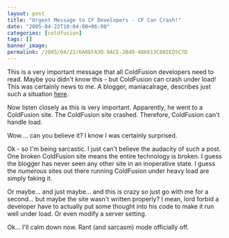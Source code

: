 ```yaml
---
layout: post
title: "Urgent Message to CF Developers - CF Can Crash!"
date: "2005-04-22T10:04:00+06:00"
categories: [coldfusion]
tags: []
banner_image: 
permalink: /2005/04/22/6A0EFA3D-9ACE-2B40-486613C802ED5C7D
---
```


This is a very important message that all ColdFusion developers need to read. Maybe you didn't know this - but ColdFusion can crash under load! This was certainly news to me. A blogger, maniacalrage, describes just such a situation <a href="http://maniacalrage.net/archives/2005/04/veryimportantmessage/">here</a>.

Now listen closely as this is very important. Apparently, he went to a ColdFusion site. The ColdFusion site crashed. Therefore, ColdFusion can't handle load.

Wow.... can you believe it? I know I was certainly surprised. 

Ok - so I'm being sarcastic. I just can't believe the audacity of such a post. One broken ColdFusion site means the entire technology is broken. I guess the blogger has never seen any other site in an inoperative state. I guess the <i>numerous</i> sites out there running ColdFusion under heavy load are simply faking it.

Or maybe... and just maybe... and this is crazy so just go with me for a second... but maybe the site wasn't written properly? I mean, lord forbid a developer have to actually put some thought into his code to make it run well under load. Or even modify a server setting.

Ok... I'll calm down now. Rant (and sarcasm) mode officially off.